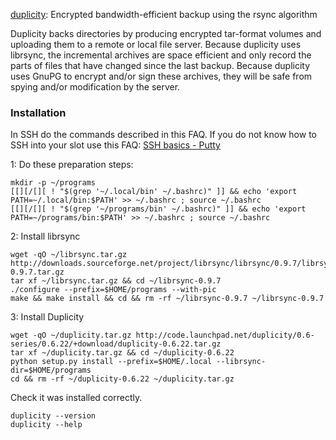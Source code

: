 
[duplicity](http://duplicity.nongnu.org/): Encrypted bandwidth-efficient backup using the rsync algorithm

Duplicity backs directories by producing encrypted tar-format volumes and uploading them to a remote or local file server. Because duplicity uses librsync, the incremental archives are space efficient and only record the parts of files that have changed since the last backup. Because duplicity uses GnuPG to encrypt and/or sign these archives, they will be safe from spying and/or modification by the server.

### Installation

In SSH do the commands described in this FAQ. If you do not know how to SSH into your slot use this FAQ: [SSH basics - Putty](https://www.feralhosting.com/faq/view?question=12)

1: Do these preparation steps:

~~~
mkdir -p ~/programs
[[][/[][ ! "$(grep '~/.local/bin' ~/.bashrc)" ]] && echo 'export PATH=~/.local/bin:$PATH' >> ~/.bashrc ; source ~/.bashrc
[[][/[][ ! "$(grep '~/programs/bin' ~/.bashrc)" ]] && echo 'export PATH=~/programs/bin:$PATH' >> ~/.bashrc ; source ~/.bashrc
~~~

2: Install librsync

~~~
wget -qO ~/librsync.tar.gz http://downloads.sourceforge.net/project/librsync/librsync/0.9.7/librsync-0.9.7.tar.gz
tar xf ~/librsync.tar.gz && cd ~/librsync-0.9.7
./configure --prefix=$HOME/programs --with-pic
make && make install && cd && rm -rf ~/librsync-0.9.7 ~/librsync-0.9.7
~~~

3: Install Duplicity

~~~
wget -qO ~/duplicity.tar.gz http://code.launchpad.net/duplicity/0.6-series/0.6.22/+download/duplicity-0.6.22.tar.gz
tar xf ~/duplicity.tar.gz && cd ~/duplicity-0.6.22
python setup.py install --prefix=$HOME/.local --librsync-dir=$HOME/programs
cd && rm -rf ~/duplicity-0.6.22 ~/duplicity.tar.gz
~~~

Check it was installed correctly.

~~~
duplicity --version
duplicity --help
~~~



